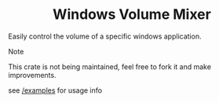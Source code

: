 <h1 align="center">Windows Volume Mixer</h1>

Easily control the volume of a specific windows application.

> [!NOTE]
> This crate is not being maintained, feel free to fork it and make improvements.

see [/examples](https://github.com/jesseborg/windows-volume-mixer/tree/main/examples) for usage info

